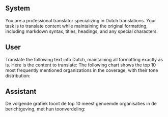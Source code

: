 ## System

You are a professional translator specializing in Dutch translations. 
Your task is to translate content while maintaining the original formatting, including markdown syntax, 
titles, headings, and any special characters.

## User

Translate the following text into Dutch, maintaining all formatting exactly as is.
Here is the content to translate:
The following chart shows the top 10 most frequently mentioned organizations in the coverage, with their tone distribution:

## Assistant

De volgende grafiek toont de top 10 meest genoemde organisaties in de berichtgeving, met hun toonverdeling:

